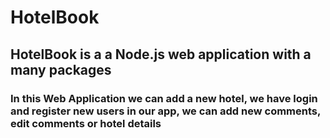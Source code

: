 # HotelBook
## HotelBook is a a Node.js web application with a many packages 

### In this Web Application we can add a new hotel, we have login and register new users in our app, we can add new comments, edit comments or hotel details

### 
